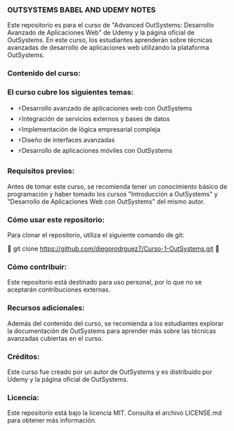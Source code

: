 ### OUTSYSTEMS BABEL AND UDEMY NOTES

Este repositorio es para el curso de "Advanced OutSystems: Desarrollo Avanzado de Aplicaciones Web" de Udemy y la página oficial de OutSystems. En este curso, los estudiantes aprenderán sobre técnicas avanzadas de desarrollo de aplicaciones web utilizando la plataforma OutSystems.

### Contenido del curso:

### El curso cubre los siguientes temas:

- ⚡Desarrollo avanzado de aplicaciones web con OutSystems
- ⚡Integración de servicios externos y bases de datos
- ⚡Implementación de lógica empresarial compleja
- ⚡Diseño de interfaces avanzadas
- ⚡Desarrollo de aplicaciones móviles con OutSystems

### Requisitos previos:

Antes de tomar este curso, se recomienda tener un conocimiento básico de programación y haber tomado los cursos "Introducción a OutSystems" y "Desarrollo de Aplicaciones Web con OutSystems" del mismo autor.

### Cómo usar este repositorio:

Para clonar el repositorio, utiliza el siguiente comando de git:

🤝 git clone https://github.com/diegorodrguez7/Curso-1-OutSystems.git 🤝

### Cómo contribuir:

Este repositorio está destinado para uso personal, por lo que no se aceptarán contribuciones externas.

### Recursos adicionales:

Además del contenido del curso, se recomienda a los estudiantes explorar la documentación de OutSystems para aprender más sobre las técnicas avanzadas cubiertas en el curso.

### Créditos:

Este curso fue creado por un autor de OutSystems y es distribuido por Udemy y la página oficial de OutSystems.

### Licencia:

Este repositorio está bajo la licencia MIT. Consulta el archivo LICENSE.md para obtener más información.
